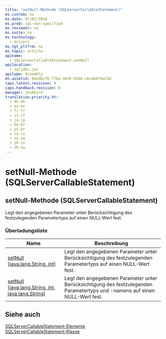 ```yaml
---
title: "setNull-Methode (SQLServerCallableStatement)"
ms.custom: na
ms.date: 07/01/2016
ms.prod: sql-non-specified
ms.reviewer: na
ms.suite: na
ms.technology: 
  - drivers
ms.tgt_pltfrm: na
ms.topic: article
apiname: 
  - SQLServerCallableStatement.setNull
apilocation: 
  - sqljdbc.jar
apitype: Assembly
ms.assetid: 842dbcfb-7f6a-46d5-b386-c6cbb879a23d
caps.latest.revision: 9
caps.handback.revision: 8
manager: jhubbard
translation.priority.ht: 
  - de-de
  - es-es
  - fr-fr
  - it-it
  - ja-jp
  - ko-kr
  - pt-br
  - ru-ru
  - sv-se
  - zh-cn
  - zh-tw
---
```

# setNull-Methode (SQLServerCallableStatement)
    
## setNull\-Methode \(SQLServerCallableStatement\)  
 Legt den angegebenen Parameter unter Berücksichtigung des festzulegenden Parametertyps auf einen NULL\-Wert fest.  
  
### Überladungsliste  
  
|Name|Beschreibung|  
|----------|------------------|  
|[setNull \(java.lang.String, int\)](../content/setNull-Method--java.lang.String--int-.md)|Legt den angegebenen Parameter unter Berücksichtigung des festzulegenden Parametertyps auf einen NULL\-Wert fest.|  
|[setNull \(java.lang.String, int, java.lang.String\)](../content/setNull-Method--java.lang.String--int--java.lang.String-.md)|Legt den angegebenen Parameter unter Berücksichtigung des festzulegenden Parametertyps und \-namens auf einen NULL\-Wert fest.|  
  
## Siehe auch  
 [SQLServerCallableStatement-Elemente](../content/SQLServerCallableStatement-Members.md)   
 [SQLServerCallableStatement-Klasse](../content/SQLServerCallableStatement-Class.md)  
  
  